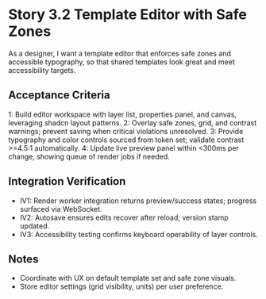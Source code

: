 # Story 3.2 Template Editor with Safe Zones

As a designer,
I want a template editor that enforces safe zones and accessible typography,
so that shared templates look great and meet accessibility targets.

## Acceptance Criteria
1: Build editor workspace with layer list, properties panel, and canvas, leveraging shadcn layout patterns.
2: Overlay safe zones, grid, and contrast warnings; prevent saving when critical violations unresolved.
3: Provide typography and color controls sourced from token set; validate contrast >=4.5:1 automatically.
4: Update live preview panel within <300ms per change, showing queue of render jobs if needed.

## Integration Verification
- IV1: Render worker integration returns preview/success states; progress surfaced via WebSocket.
- IV2: Autosave ensures edits recover after reload; version stamp updated.
- IV3: Accessibility testing confirms keyboard operability of layer controls.

## Notes
- Coordinate with UX on default template set and safe zone visuals.
- Store editor settings (grid visibility, units) per user preference.
